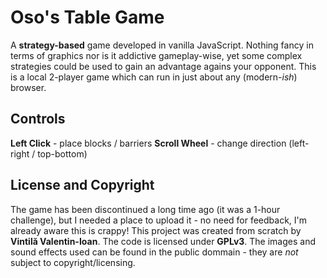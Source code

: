 # Oso's Table Game
A **strategy-based** game developed in vanilla JavaScript. Nothing fancy in terms of graphics nor is it addictive gameplay-wise, yet some complex strategies could be used to gain an advantage agains your opponent. This is a local 2-player game which can run in just about any (modern-*ish*) browser.

## Controls

**Left Click** - place blocks / barriers
**Scroll Wheel** - change direction (left-right / top-bottom)

## License and Copyright

The game has been discontinued a long time ago (it was a 1-hour challenge), but I needed a place to upload it - no need for feedback, I'm already aware this is crappy! This project was created from scratch by **Vintilă Valentin-Ioan**. The code is licensed under **GPLv3**. The images and sound effects used can be found in the public dommain - they are *not* subject to copyright/licensing.
